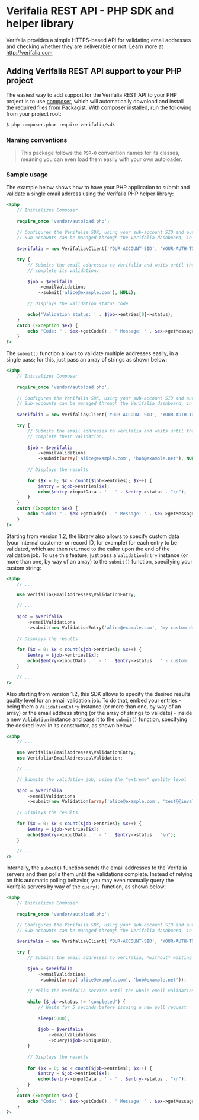 Verifalia REST API - PHP SDK and helper library
================================================

Verifalia provides a simple HTTPS-based API for validating email addresses and checking whether they are deliverable or not. Learn more at http://verifalia.com

## Adding Verifalia REST API support to your PHP project ##

The easiest way to add support for the Verifalia REST API to your PHP project is to use [composer](http://getcomposer.org), which will automatically download and install the required files [from Packagist](http://packagist.org/packages/verifalia/sdk). With composer installed, run the following from your project root:

```bash
$ php composer.phar require verifalia/sdk
```

### Naming conventions ###

> This package follows the `PSR-0` convention names for its classes, meaning you can even load them easily with your own autoloader.

### Sample usage ###

The example below shows how to have your PHP application to submit and validate a single email address using the Verifalia PHP helper library:

```php
<?php
	// Initializes Composer
	
	require_once 'vendor/autoload.php';
	
	// Configures the Verifalia SDK, using your sub-account SID and auth token.
	// Sub-accounts can be managed through the Verifalia dashboard, in the clients area.
	
	$verifalia = new Verifalia\Client('YOUR-ACCOUNT-SID', 'YOUR-AUTH-TOKEN');

	try {
		// Submits the email addresses to Verifalia and waits until the engine
		// complete its validation.
	
		$job = $verifalia
			->emailValidations
			->submit('alice@example.com'), NULL);
		
		// Displays the validation status code

		echo('Validation status: ' . $job->entries[0]->status);
	}
	catch (Exception $ex) {
		echo "Code: " . $ex->getCode() . " Message: " . $ex->getMessage();
	}
?>
```

The `submit()` function allows to validate multiple addresses easily, in a single pass; for this, just pass an array of strings as shown below:

```php
<?php
	// Initializes Composer
	
	require_once 'vendor/autoload.php';
	
	// Configures the Verifalia SDK, using your sub-account SID and auth token.
	// Sub-accounts can be managed through the Verifalia dashboard, in the clients area.
	
	$verifalia = new Verifalia\Client('YOUR-ACCOUNT-SID', 'YOUR-AUTH-TOKEN');

	try {
		// Submits the email addresses to Verifalia and waits until the engine
		// complete their validation.
	
		$job = $verifalia
			->emailValidations
			->submit(array('alice@example.com', 'bob@example.net'), NULL);
		
		// Displays the results
		
		for ($x = 0; $x < count($job->entries); $x++) {
			$entry = $job->entries[$x];
			echo($entry->inputData . ' - ' . $entry->status . "\n");
		}
	}
	catch (Exception $ex) {
		echo "Code: " . $ex->getCode() . " Message: " . $ex->getMessage();
	}
?>
```

Starting from version 1.2, the library also allows to specify custom data (your internal customer or record ID, for example) for each entry to be validated, which are then returned to the caller upon the end of the validation job. To use this feature, just pass a `ValidationEntry` instance (or more than one, by way of an array) to the `submit()` function, specifying your custom string:

```php
<?php
	// ...

	use Verifalia\EmailAddresses\ValidationEntry;

	// ...
	
	$job = $verifalia
		->emailValidations
		->submit(new ValidationEntry('alice@example.com', 'my custom data'), NULL);
	
	// Displays the results
	
	for ($x = 0; $x < count($job->entries); $x++) {
		$entry = $job->entries[$x];
		echo($entry->inputData . ' - ' . $entry->status . ' - custom: ' . $entry->custom . "\n");
	}

	// ...
?>
```

Also starting from version 1.2, this SDK allows to specify the desired results quality level for an email validation job. To do that, embed your entries - being them a `ValidationEntry` instance (or more than one, by way of an array) or the email address string (or the array of strings to validate) - inside a new `Validation` instance and pass it to the `submit()` function, specifying the desired level in its constructor, as shown below:

```php
<?php
	// ...

	use Verifalia\EmailAddresses\ValidationEntry;
	use Verifalia\EmailAddresses\Validation;

	// ...

	// Submits the validation job, using the "extreme" quality level
	
	$job = $verifalia
		->emailValidations
		->submit(new Validation(array('alice@example.com', 'test@@invalid.tld'), 'extreme'), NULL);
	
	// Displays the results
	
	for ($x = 0; $x < count($job->entries); $x++) {
		$entry = $job->entries[$x];
		echo($entry->inputData . ' - ' . $entry->status . "\n");
	}

	// ...
?>
```

Internally, the `submit()` function sends the email addresses to the Verifalia servers and then polls them until the validations complete.
Instead of relying on this automatic polling behavior, you may even manually query the Verifalia servers by way of the `query()` function, as shown below:

```php
<?php
	// Initializes Composer
	
	require_once 'vendor/autoload.php';

	// Configures the Verifalia SDK, using your sub-account SID and auth token.
	// Sub-accounts can be managed through the Verifalia dashboard, in the clients area.
	
	$verifalia = new Verifalia\Client('YOUR-ACCOUNT-SID', 'YOUR-AUTH-TOKEN');

	try {
		// Submits the email addresses to Verifalia, *without* waiting for their validation
	
		$job = $verifalia
			->emailValidations
			->submit(array('alice@example.com', 'bob@example.net'));
		
		// Polls the Verifalia service until the whole email validation job is completed
		
		while ($job->status != 'completed') {
			// Waits for 5 seconds before issuing a new poll request
		
			sleep(5000);
			
			$job = $verifalia
				->emailValidations
				->query($job->uniqueID);
		}
		
		// Displays the results
		
		for ($x = 0; $x < count($job->entries); $x++) {
			$entry = $job->entries[$x];
			echo($entry->inputData . ' - ' . $entry->status . "\n");
		}
	}
	catch (Exception $ex) {
		echo "Code: " . $ex->getCode() . " Message: " . $ex->getMessage();
	}
?>
```
